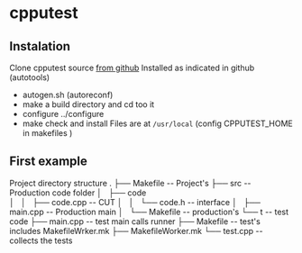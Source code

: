 # cpputest 

## Instalation
Clone cpputest source [from github][1]
Installed as indicated in github (autotools)
- autogen.sh (autoreconf)
- make a build directory and cd too it
- configure ../configure
- make check and install
  Files are at `/usr/local` (config CPPUTEST_HOME in makefiles )

## First example  
Project directory structure
.
├── Makefile          -- Project's 
├── src               -- Production code folder
│   ├── code  
│   │   ├── code.cpp  -- CUT
│   │   └── code.h    -- interface
│   ├── main.cpp      -- Production main
│   └── Makefile      -- production's 
└── t                 -- test code 
    ├── main.cpp      -- test main calls runner
    ├── Makefile      -- test's includes MakefileWrker.mk 
    ├── MakefileWorker.mk
    └── test.cpp      -- collects the tests


[1]:https://github.com/cpputest/cpputest.git
